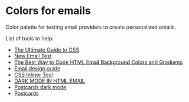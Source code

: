 # Colors for emails

Color palette for testing email providers to create personalized emails.

List of tools to help:

- [The Ultimate Guide to CSS](https://www.campaignmonitor.com/css/ "The Ultimate Guide to CSS")
- [New Email Test](https://putsmail.com/tests/new "New Email Test")
- [The Best Way to Code HTML Email Background Colors and Gradients](https://www.litmus.com/blog/background-colors-html-email/ "The Best Way to Code HTML Email Background Colors and Gradients")
- [Email design guide](https://mailchimp.com/email-design-guide/ "email design guide")
- [CSS Inliner Tool](https://templates.mailchimp.com/resources/inline-css/ "CSS Inliner Tool")
- [DARK MODE IN HTML EMAIL](https://responsivehtmlemail.com/dark-mode-in-html-email/ "DARK MODE IN HTML EMAIL")
- [Postcards dark mode](https://help.designmodo.com/article/postcards-dark-mode/ "Postcards dark mode")
- [Postcards](https://designmodo.com/postcards/ "Postcards")
